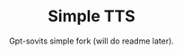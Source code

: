 <div align="center">

<h1>Simple TTS</h1>
Gpt-sovits simple fork (will do readme later).<br><br>
</a>
